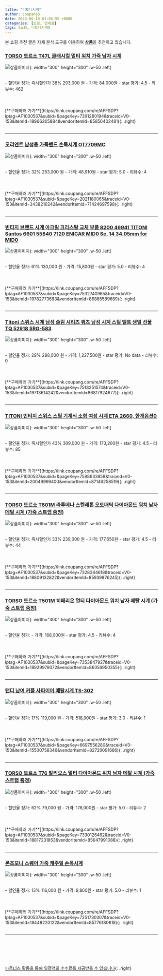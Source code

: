 ```yaml
---
title: "티토니시계"
author: coupang6
date: 2023-06-18 04:06:59 +0800
categories: [쇼핑, 면세점]
tags: [쇼핑, 티토니시계]
---
```


본 쇼핑 추천 글은 자체 분석 도구를 이용하여 [**상품**](https://link.coupang.com/a/bao1ui)을 추천하고 있습니다.

### [TORSO 토르소 T47L 클래시컬 멀티 워치 가죽 남자 시계](https://link.coupang.com/re/AFFSDP?lptag=AF1030537&subid=&pageKey=7361280194&traceid=V0-153&itemId=18966205884&vendorItemId=85850402481)

![상품이미지](https://thumbnail6.coupangcdn.com/thumbnails/remote/230x230ex/image/vendor_inventory/9d40/53ecebea33efdd988c09db91f0c5b56e3865a7a1c1a3f04e1e6e6ecd9bfa.jpg){: width="300" height="300" .w-50 .left}


<br>
- 할인율 정가: 즉시할인가 38%  293,000   원
- 가격: 84,000원
- star 평가: 4.5
- 리뷰수: 462
<br>
<br>
<br>
<br>
[**구매하러 가기**](https://link.coupang.com/re/AFFSDP?lptag=AF1030537&subid=&pageKey=7361280194&traceid=V0-153&itemId=18966205884&vendorItemId=85850402481){: .right}
<br>
<br>

---

### [오리엔트 남성용 가죽밴드 손목시계 OT7709MC](https://link.coupang.com/re/AFFSDP?lptag=AF1030537&subid=&pageKey=2021180065&traceid=V0-153&itemId=3438210242&vendorItemId=71424697598)

![상품이미지](https://thumbnail8.coupangcdn.com/thumbnails/remote/230x230ex/image/vendor_inventory/c392/0c6d7378648f5c0652b855d3087b7b65d0324a3ccf80248cb20ff2c916fa.jpg){: width="300" height="300" .w-50 .left}


<br>
- 할인율 정가: 32%  253,000   원
- 가격: 48,910원
- star 평가: 5.0
- 리뷰수: 4
<br>
<br>
<br>
<br>
[**구매하러 가기**](https://link.coupang.com/re/AFFSDP?lptag=AF1030537&subid=&pageKey=2021180065&traceid=V0-153&itemId=3438210242&vendorItemId=71424697598){: .right}
<br>
<br>

---

### [빈티지 브랜드 시계 아크릴 크리스탈 교체 부품 8200 46941 TITONI Santos 6601 55840 7120 ENICAR MID0 Se, 14 34.05mm for MID0](https://link.coupang.com/re/AFFSDP?lptag=AF1030537&subid=&pageKey=7532740965&traceid=V0-153&itemId=19782773683&vendorItemId=86885589689)

![상품이미지](https://thumbnail7.coupangcdn.com/thumbnails/remote/230x230ex/image/vendor_inventory/e0d1/7e9584efd1e3acf418131a89e456dd661b980f1c77e2c72aab8ebdec1aa7.jpg){: width="300" height="300" .w-50 .left}


<br>
- 할인율 정가: 61%  130,000   원
- 가격: 15,800원
- star 평가: 5.0
- 리뷰수: 4
<br>
<br>
<br>
<br>
[**구매하러 가기**](https://link.coupang.com/re/AFFSDP?lptag=AF1030537&subid=&pageKey=7532740965&traceid=V0-153&itemId=19782773683&vendorItemId=86885589689){: .right}
<br>
<br>

---

### [Titoni 스위스 시계 남성 슬림 시리즈 쿼츠 남성 시계 스틸 벨트 생일 선물 TQ 52918 SRG-583](https://link.coupang.com/re/AFFSDP?lptag=AF1030537&subid=&pageKey=7518251574&traceid=V0-153&itemId=19713614242&vendorItemId=86817924677)

![상품이미지](https://thumbnail9.coupangcdn.com/thumbnails/remote/230x230ex/image/vendor_inventory/db9b/3f70eaeabe0f7b25c7c4914bce0ed6a14ce083d8d29fcf12dcdfae793899.jpg){: width="300" height="300" .w-50 .left}


<br>
- 할인율 정가: 29%  298,000   원
- 가격: 1,227,500원
- star 평가: No data
- 리뷰수: 0
<br>
<br>
<br>
<br>
[**구매하러 가기**](https://link.coupang.com/re/AFFSDP?lptag=AF1030537&subid=&pageKey=7518251574&traceid=V0-153&itemId=19713614242&vendorItemId=86817924677){: .right}
<br>
<br>

---

### [TITONI 빈티지 스위스 스틸 기계식 소형 여성 시계 ETA 2660, 한개옵션0](https://link.coupang.com/re/AFFSDP?lptag=AF1030537&subid=&pageKey=7588933858&traceid=V0-153&itemId=20049999400&vendorItemId=87146258519)

![상품이미지](https://thumbnail7.coupangcdn.com/thumbnails/remote/230x230ex/image/vendor_inventory/5ef0/461f9daa9b640a179d14d58394041d08fb335a89997c0cf38501405318fc.jpg){: width="300" height="300" .w-50 .left}


<br>
- 할인율 정가: 즉시할인가 43%  309,000   원
- 가격: 173,200원
- star 평가: 4.5
- 리뷰수: 85
<br>
<br>
<br>
<br>
[**구매하러 가기**](https://link.coupang.com/re/AFFSDP?lptag=AF1030537&subid=&pageKey=7588933858&traceid=V0-153&itemId=20049999400&vendorItemId=87146258519){: .right}
<br>
<br>

---

### [TORSO 토르소 T601M 라투메나 스켈레톤 오토매틱 다이아몬드 워치 남자 메탈 시계 (가죽 스트랩 증정)](https://link.coupang.com/re/AFFSDP?lptag=AF1030537&subid=&pageKey=7328344618&traceid=V0-153&itemId=18809132822&vendorItemId=85939876245)

![상품이미지](https://thumbnail10.coupangcdn.com/thumbnails/remote/230x230ex/image/vendor_inventory/6ffb/b84aee7320232037da0719ade1fce513d06ce321e4dc30ac7361e13c7a9b.jpg){: width="300" height="300" .w-50 .left}


<br>
- 할인율 정가: 즉시할인가 33%  239,000   원
- 가격: 177,650원
- star 평가: 4.5
- 리뷰수: 44
<br>
<br>
<br>
<br>
[**구매하러 가기**](https://link.coupang.com/re/AFFSDP?lptag=AF1030537&subid=&pageKey=7328344618&traceid=V0-153&itemId=18809132822&vendorItemId=85939876245){: .right}
<br>
<br>

---

### [TORSO 토르소 T501M 히페리온 멀티 다이아몬드 워치 남자 메탈 시계 (가죽 스트랩 증정)](https://link.coupang.com/re/AFFSDP?lptag=AF1030537&subid=&pageKey=7353847927&traceid=V0-153&itemId=18929978072&vendorItemId=86056950355)

![상품이미지](https://thumbnail7.coupangcdn.com/thumbnails/remote/230x230ex/image/vendor_inventory/e092/d80bb7b57806511780a8e2b16d94149d8375697ae2f7761f534b150b3ecf.jpg){: width="300" height="300" .w-50 .left}


<br>
- 할인율 정가: 
- 가격: 168,000원
- star 평가: 4.5
- 리뷰수: 4
<br>
<br>
<br>
<br>
[**구매하러 가기**](https://link.coupang.com/re/AFFSDP?lptag=AF1030537&subid=&pageKey=7353847927&traceid=V0-153&itemId=18929978072&vendorItemId=86056950355){: .right}
<br>
<br>

---

### [탠디 남여 커플 사파이어 메탈시계 TS-302](https://link.coupang.com/re/AFFSDP?lptag=AF1030537&subid=&pageKey=6697556280&traceid=V0-153&itemId=15500758346&vendorItemId=82720091686)

![상품이미지](https://thumbnail9.coupangcdn.com/thumbnails/remote/230x230ex/image/vendor_inventory/8963/fcff3ca0af9a0c0d2867c13d6e1f374afffd8b12d709865cbc567fd5ffb6.jpg){: width="300" height="300" .w-50 .left}


<br>
- 할인율 정가: 17%  119,000   원
- 가격: 518,000원
- star 평가: 3.0
- 리뷰수: 1
<br>
<br>
<br>
<br>
[**구매하러 가기**](https://link.coupang.com/re/AFFSDP?lptag=AF1030537&subid=&pageKey=6697556280&traceid=V0-153&itemId=15500758346&vendorItemId=82720091686){: .right}
<br>
<br>

---

### [TORSO 토르소 T76 발리오스 멀티 다이아몬드 워치 남자 메탈 시계 (가죽 스트랩 증정)](https://link.coupang.com/re/AFFSDP?lptag=AF1030537&subid=&pageKey=7330126462&traceid=V0-153&itemId=18817231853&vendorItemId=85947991088)

![상품이미지](https://thumbnail9.coupangcdn.com/thumbnails/remote/230x230ex/image/vendor_inventory/3a9e/1dbe03e789cbd7432d9f38162201a6714c4b6babce802822b64165729f55.jpg){: width="300" height="300" .w-50 .left}


<br>
- 할인율 정가: 62%  79,000   원
- 가격: 178,000원
- star 평가: 5.0
- 리뷰수: 2
<br>
<br>
<br>
<br>
[**구매하러 가기**](https://link.coupang.com/re/AFFSDP?lptag=AF1030537&subid=&pageKey=7330126462&traceid=V0-153&itemId=18817231853&vendorItemId=85947991088){: .right}
<br>
<br>

---

### [론조모니 스퀘어 가죽 캐주얼 손목시계](https://link.coupang.com/re/AFFSDP?lptag=AF1030537&subid=&pageKey=7251730307&traceid=V0-153&itemId=18448220122&vendorItemId=85776180818)

![상품이미지](https://thumbnail7.coupangcdn.com/thumbnails/remote/230x230ex/image/vendor_inventory/a8aa/84387a0b6bd675094b8388ad6c2da85289d484908c998020ce20d5830bac.png){: width="300" height="300" .w-50 .left}


<br>
- 할인율 정가: 13%  116,000   원
- 가격: 9,800원
- star 평가: 5.0
- 리뷰수: 1
<br>
<br>
<br>
<br>
[**구매하러 가기**](https://link.coupang.com/re/AFFSDP?lptag=AF1030537&subid=&pageKey=7251730307&traceid=V0-153&itemId=18448220122&vendorItemId=85776180818){: .right}
<br>
<br>

---
<br><br><br><br><br> [파트너스 활동을 통해 일정액의 수수료를 제공받을 수 있습니다](https://link.coupang.com/a/bao1ui){: .right}